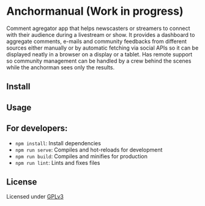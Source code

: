 # Anchormanual (Work in progress)

Comment agregator app that helps newscasters or streamers to connect with their audience during a livestream or show. It provides a dashboard to aggregate comments, e-mails and community feedbacks from different sources either manually or by automatic fetching via social APIs so it can be displayed neatly in a browser on a display or a tablet. Has remote support so community management can be handled by a crew behind the scenes while the anchorman sees only the results.
## Install

## Usage

## For developers:

- `npm install`: Install dependencies
- `npm run serve`: Compiles and hot-reloads for development
- `npm run build`: Compiles and minifies for production
- `npm run lint`: Lints and fixes files

## License

Licensed under [GPLv3](LICENSE)
